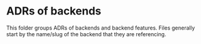 # ADRs of backends

This folder groups ADRs of backends and backend features. Files generally start by the name/slug of the backend that they are referencing.
